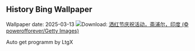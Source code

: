 ## History Bing Wallpaper
Wallpaper date: 2025-03-13
![](https://www.bing.com/th?id=OHR.HoliColors_ZH-CN2177185823_UHD.jpg&w=1000)Download: [洒红节庆祝活动，斋浦尔，印度 (© powerofforever/Getty Images)](https://www.bing.com/th?id=OHR.HoliColors_ZH-CN2177185823_UHD.jpg)

Auto get programm by LtgX
